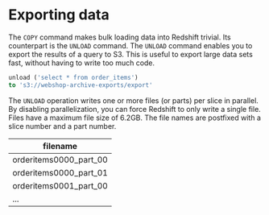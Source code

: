 # Exporting data

The `COPY` command makes bulk loading data into Redshift trivial. Its counterpart is the `UNLOAD` command. The `UNLOAD` command enables you to export the results of a query to S3. This is useful to export large data sets fast, without having to write too much code.

```SQL
unload ('select * from order_items')
to 's3://webshop-archive-exports/export'
```

The `UNLOAD` operation writes one or more files (or parts) per slice in parallel. By disabling parallelization, you can force Redshift to only write a single file. Files have a maximum file size of 6.2GB. The file names are postfixed with a slice number and a part number.

| filename               |
| ---------------------- |
| orderitems0000_part_00 |
| orderitems0000_part_01 |
| orderitems0001_part_00 |
| ...                    |
